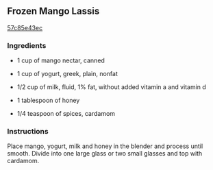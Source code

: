 ## Frozen Mango Lassis

[57c85e43ec](http://tastykitchen.com/recipes/drinks/frozen-mango-lassis/)

### Ingredients

 - 1 cup of mango nectar, canned

 - 1 cup of yogurt, greek, plain, nonfat

 - 1/2 cup of milk, fluid, 1% fat, without added vitamin a and vitamin d

 - 1 tablespoon of honey

 - 1/4 teaspoon of spices, cardamom

### Instructions

Place mango, yogurt, milk and honey in the blender and process until smooth. Divide into one large glass or two small glasses and top with cardamom.